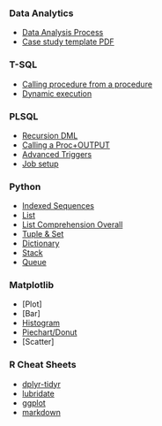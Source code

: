 ### Data Analytics
* [Data Analysis Process](data_analysis_process.pdf)
* [Case study template PDF](case_study_template.pdf)

### T-SQL
* [Calling procedure from a procedure](scripts/procedure_output_call.sql)
* [Dynamic execution](scripts/dynamic_parameters.sql)

### PLSQL
* [Recursion DML](scripts/recursion_dml.sql)
* [Calling a Proc+OUTPUT](scripts/ora_calling_proc.sql)
* [Advanced Triggers](scripts/ora_triggers_advanced.sql)
* [Job setup](scripts/job.sql)

### Python
* [Indexed Sequences](scripts/ds_indexed_sequences.ipynb)
* [List](scripts/ds_list.ipynb)
* [List Comprehension Overall](scripts/list_comprehension_overall.ipynb)
* [Tuple & Set](scripts/ds_tuple_set.ipynb)
* [Dictionary](scripts/ds_dictionary.ipynb)
* [Stack](scripts/ds_stack.ipynb)
* [Queue](scripts/ds_queue.ipynb)

### Matplotlib
* [Plot]
* [Bar]
* [Histogram](matplotlib/hist.ipynb)
* [Piechart/Donut](matplotlib/pie_chart.ipynb)
* [Scatter]

### R Cheat Sheets
* [dplyr-tidyr](r/dplyr-tidyr.pdf)
* [lubridate](r/lubridate.pdf)
* [ggplot](r/ggplot.pdf)
* [markdown](r/markdown.pdf)
